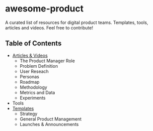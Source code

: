 # awesome-product
A curated list of resources for digital product teams. Templates, tools, articles and videos. Feel free to contribute!

## Table of Contents
- [Articles & Videos](https://github.com/renatoshira/awesome-product/blob/master/articles.md)
    * The Product Manager Role
    * Problem Definition
    * User Reseach
    * Personas
    * Roadmap
    * Methodology
    * Metrics and Data
    * Experiments
- Tools
- [Templates](https://github.com/renatoshira/awesome-product/blob/master/templates.md)
   * Strategy
   * General Product Management
   * Launches & Announcements

